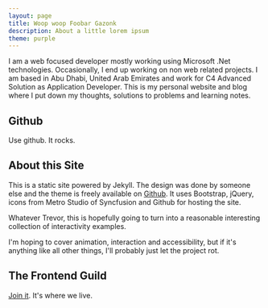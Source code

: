 ```yaml
---
layout: page
title: Woop woop Foobar Gazonk
description: About a little lorem ipsum
theme: purple
---
```


I am a web focused developer mostly working using Microsoft .Net technologies. Occasionally, I end up working on non web related projects. I am based in Abu Dhabi, United Arab Emirates and work for C4 Advanced Solution as Application Developer.
This is my personal website and blog where I put down my thoughts, solutions to problems and learning notes.

## Github

Use github. It rocks.


## About this Site

This is a static site powered by Jekyll. The design was done by someone else and the theme is freely available on [Github](https://github.com/olakara/JekyllMetro). It uses Bootstrap, jQuery, icons from Metro Studio of Syncfusion and Github for hosting the site.

Whatever Trevor, this is hopefully going to turn into a reasonable interesting collection of
interactivity examples.

I'm hoping to cover animation, interaction and accessibility, but if it's anything like all other
things, I'll probably just let the project rot.

## The Frontend Guild

[Join it](https://plus.google.com/u/0/communities/110803972534993108582). It's where we live.
